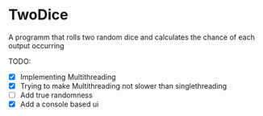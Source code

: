 # TwoDice

A programm that rolls two random dice and calculates the chance of each output occurring

TODO:

- [X] Implementing Multithreading
- [X] Trying to make Multithreading not slower than singlethreading
- [ ] Add true randomness
- [X] Add a console based ui
